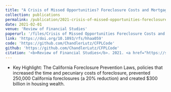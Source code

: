 ```yaml
---
title: "A Crisis of Missed Opportunities? Foreclosure Costs and Mortgage Modification During the Great Recession"
collection: publications
permalink: /publication/2021-crisis-of-missed-opportunities-foreclosure-costs-and-mortgage-modification-great-recession
date: 2021-02-01
venue: 'Review of Financial Studies'
paperurl: '/files/Crisis of Missed Opportunities Foreclosure Costs and Mortgage Modification During the Great Recession.pdf'
link: 'https://doi.org/10.1093/rfs/hhaa059'
code: 'https://github.com/ChandlerLutz/CFPLCode'
github: 'https://github.com/ChandlerLutz/CFPLCode'
citation: '<b>Review of Financial Studies</b>. 2021. <a href="https://scholar.google.com/scholar?hl=en&as_sdt=0%2C5&q=%22A+Crisis+of+Missed+Opportunities%3F+Foreclosure+Costs+and+Mortgage+Modification+During+the+Great+Recession%22&btnG=#d=gs_cit&u=%2Fscholar%3Fq%3Dinfo%3A_H9DftyGahoJ%3Ascholar.google.com%2F%26output%3Dcite%26scirp%3D0%26hl%3Den">Citation</a>'
---
```

* Key Highlight: The California Foreclosure Prevention Laws, policies that increased the time and pecuniary costs of foreclosure, prevented 250,000 California foreclosures (a 20% reduction) and created $300 billion in housing wealth.
